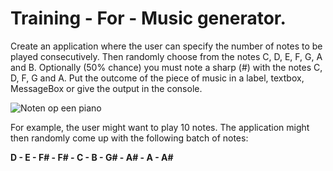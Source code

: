# Training - For - Music generator.

  

Create an application where the user can specify the number of notes to be played consecutively. Then randomly choose from the notes C, D, E, F, G, A and B. Optionally (50% chance) you must note a sharp (#) with the notes C, D, F, G and A. Put the outcome of the piece of music in a label, textbox, MessageBox or give the output in the console.

![Noten op een piano](figures/Muziekgenerator-noten.png)


For example, the user might want to play 10 notes. The application might then randomly come up with the following batch of notes: 

**D - E - F# - F# - C - B - G# - A# - A - A#**




